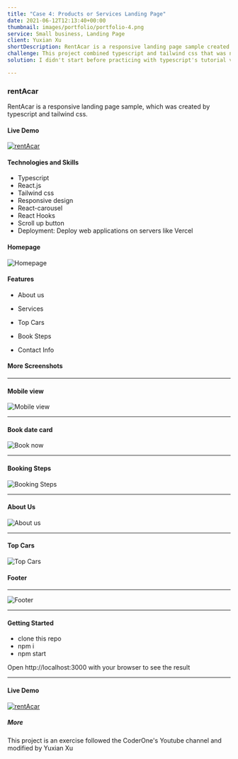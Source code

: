 ```yaml
---
title: "Case 4: Products or Services Landing Page"
date: 2021-06-12T12:13:40+00:00
thumbnail: images/portfolio/portfolio-4.png
service: Small business, Landing Page
client: Yuxian Xu
shortDescription: RentAcar is a responsive landing page sample created by typescript and tailwind css
challenge: This project combined typescript and tailwind css that was new for me.  
solution: I didn't start before practicing with typescript's tutorial video. Then I made it in two days and deployed it on vercel.

---
```

### rentAcar

RentAcar is a responsive landing page sample, which was created by typescript and tailwind css.

#### Live Demo

[![rentAcar](https://res.cloudinary.com/zonama/image/upload/v1651174568/portfolio/rentacar_vbay0v.png)](https://car-rent.vercel.app)

#### Technologies and Skills

- Typescript
- React.js
- Tailwind css
- Responsive design
- React-carousel
- React Hooks
- Scroll up button
- Deployment: Deploy web applications on servers like Vercel
 

#### Homepage 
![Homepage](https://res.cloudinary.com/zonama/image/upload/v1651175128/portfolio/rentacar-2_m26qiv.png)

#### Features

- About us

- Services

- Top Cars

- Book Steps

- Contact Info

#### More Screenshots

---

#### Mobile view

![Mobile view](https://res.cloudinary.com/zonama/image/upload/v1646414587/rentAcar/Screen_Shot_2022-03-04_at_9.22.55_AM_lqjp9m.png)

---

#### Book date card

![Book now](https://res.cloudinary.com/zonama/image/upload/v1651175046/portfolio/rentacar-3_f3dbnc.png)

---

#### Booking Steps

![Booking Steps](https://res.cloudinary.com/zonama/image/upload/v1651175045/portfolio/rentacar-4_qxhvjb.png)

---

#### About Us

![About us](https://res.cloudinary.com/zonama/image/upload/v1651175046/portfolio/rentacar-5_tahleb.png)

---

#### Top Cars

![Top Cars](https://res.cloudinary.com/zonama/image/upload/v1651175046/portfolio/rentacar-6_nkvhje.png)

#### Footer
---

![Footer](https://res.cloudinary.com/zonama/image/upload/v1651175046/portfolio/rentacar-7_uhr8vp.png)

---

#### Getting Started

- clone this repo
- npm i
- npm start

Open  http://localhost:3000 with your browser to see the result

---

#### Live Demo

[![rentAcar](https://res.cloudinary.com/zonama/image/upload/v1651174568/portfolio/rentacar_vbay0v.png)](https://car-rent.vercel.app)

##### More

This project is an exercise followed the CoderOne's Youtube channel and modified by Yuxian Xu
